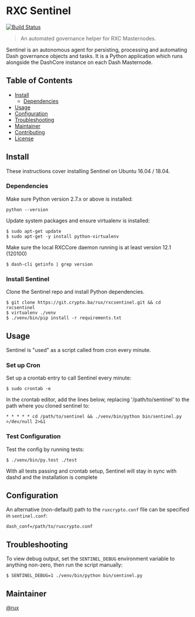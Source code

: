 # RXC Sentinel

[![Build Status](https://travis-ci.org/dashpay/sentinel.svg?branch=master)](https://travis-ci.org/dashpay/sentinel)

> An automated governance helper for RXC Masternodes.

Sentinel is an autonomous agent for persisting, processing and automating Dash governance objects and tasks. It is a Python application which runs alongside the DashCore instance on each Dash Masternode.

## Table of Contents
- [Install](#install)
  - [Dependencies](#dependencies)
- [Usage](#usage)
- [Configuration](#configuration)
- [Troubleshooting](#troubleshooting)
- [Maintainer](#maintainer)
- [Contributing](#contributing)
- [License](#license)

## Install

These instructions cover installing Sentinel on Ubuntu 16.04 / 18.04.

### Dependencies

Make sure Python version 2.7.x or above is installed:

    python --version

Update system packages and ensure virtualenv is installed:

    $ sudo apt-get update
    $ sudo apt-get -y install python-virtualenv

Make sure the local RXCCore daemon running is at least version 12.1 (120100)

    $ dash-cli getinfo | grep version

### Install Sentinel

Clone the Sentinel repo and install Python dependencies.

    $ git clone https://git.crypto.ba/rux/rxcsentinel.git && cd rxcsentinel
    $ virtualenv ./venv
    $ ./venv/bin/pip install -r requirements.txt

## Usage

Sentinel is "used" as a script called from cron every minute.

### Set up Cron

Set up a crontab entry to call Sentinel every minute:

    $ sudo crontab -e

In the crontab editor, add the lines below, replacing '/path/to/sentinel' to the path where you cloned sentinel to:

    * * * * * cd /path/to/sentinel && ./venv/bin/python bin/sentinel.py >/dev/null 2>&1

### Test Configuration

Test the config by running tests:

    $ ./venv/bin/py.test ./test

With all tests passing and crontab setup, Sentinel will stay in sync with dashd and the installation is complete

## Configuration

An alternative (non-default) path to the `ruxcrypto.conf` file can be specified in `sentinel.conf`:

    dash_conf=/path/to/ruxcrypto.conf

## Troubleshooting

To view debug output, set the `SENTINEL_DEBUG` environment variable to anything non-zero, then run the script manually:

    $ SENTINEL_DEBUG=1 ./venv/bin/python bin/sentinel.py

## Maintainer

[@rux](https://github.com/ruxiol)


